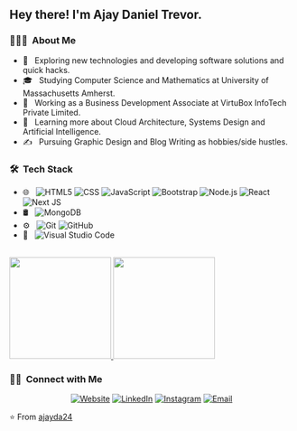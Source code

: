 
<h2> Hey there! I'm Ajay Daniel Trevor.</h2>

<h3> 👨🏻‍💻 &nbsp;About Me </h3>

- 🤔 &nbsp; Exploring new technologies and developing software solutions and quick hacks.
- 🎓 &nbsp; Studying Computer Science and Mathematics at University of Massachusetts Amherst.
- 💼 &nbsp; Working as a Business Development Associate at VirtuBox InfoTech Private Limited.
- 🌱 &nbsp; Learning more about Cloud Architecture, Systems Design and Artificial Intelligence.
- ✍️ &nbsp; Pursuing Graphic Design and Blog Writing as hobbies/side hustles.

<h3> 🛠 &nbsp;Tech Stack</h3>

- 🌐 &nbsp;
  ![HTML5](https://img.shields.io/badge/-HTML5-333333?style=flat&logo=HTML5)
  ![CSS](https://img.shields.io/badge/-CSS-333333?style=flat&logo=CSS3&logoColor=1572B6)
  ![JavaScript](https://img.shields.io/badge/-JavaScript-333333?style=flat&logo=javascript)
  ![Bootstrap](https://img.shields.io/badge/-Bootstrap-333333?style=flat&logo=bootstrap&logoColor=563D7C)
  ![Node.js](https://img.shields.io/badge/-Node.js-333333?style=flat&logo=node.js)
  ![React](https://img.shields.io/badge/-React-333333?style=flat&logo=react)
  ![Next JS](https://img.shields.io/badge/-NextJS-333333?style=flat&logo=next.js)
- 🛢 &nbsp;
  ![MongoDB](https://img.shields.io/badge/-MongoDB-333333?style=flat&logo=mongodb)
- ⚙️ &nbsp;
  ![Git](https://img.shields.io/badge/-Git-333333?style=flat&logo=git)
  ![GitHub](https://img.shields.io/badge/-GitHub-333333?style=flat&logo=github)
- 🔧 &nbsp;
  ![Visual Studio Code](https://img.shields.io/badge/-Visual%20Studio%20Code-333333?style=flat&logo=visual-studio-code&logoColor=007ACC)

<br/>

<a href="https://github.com/ajayda24">
  <img height="180em" src="https://github-readme-stats.vercel.app/api?username=ajayda24&theme=buefy&show_icons=true" />
  <img height="180em" src="https://github-readme-stats.vercel.app/api/top-langs/?username=ajayda24&theme=buefy&layout=compact" />
</a>

<br/>

<h3> 🤝🏻 &nbsp;Connect with Me </h3>

<p align="center">
<a href="https://www.ajdaniel.gq/"><img alt="Website" src="https://img.shields.io/badge/Website-ajdaniel.gq-blue?style=flat-square&logo=google-chrome"></a>
<a href="https://www.linkedin.com/in/ajay-daniel-trevor-1bb7951b1/"><img alt="LinkedIn" src="https://img.shields.io/badge/LinkedIn-Ajay%20Daniel%20Trevor-blue?style=flat-square&logo=linkedin"></a>
<a href="https://www.instagram.com/ajayda24/"><img alt="Instagram" src="https://img.shields.io/badge/Instagram-ajayda24-blue?style=flat-square&logo=instagram"></a>
<a href="mailto:ajaydtrevor@gmail.com"><img alt="Email" src="https://img.shields.io/badge/Email-ajaydtrevor%40gmail.com-blue?style=flat-square&logo=gmail"></a>
</p>

⭐️ From [ajayda24](https://github.com/ajayda24)
